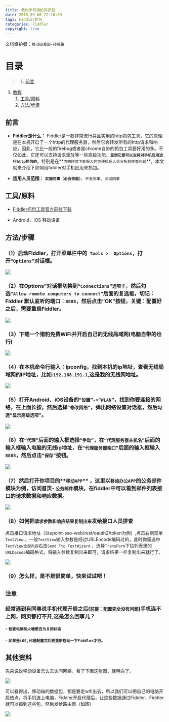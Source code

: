 ```yaml
---
title: 教你手机端如何抓包
date: 2018-09-06 22:16:59
tags: Fiddler抓包
categories: Fiddler
copyright: true
---
```


文档维护者：`移动研发部-孙尊路 `

# 目录

>1. [前言](#前言 "前言")
1. [教程](#教程 "教程")
    1. [工具/原料](#工具/原料 "【工具/原料】")
    1. [方法/步骤](#方法/步骤 "【方法/步骤】")

## 前言
- **Fiddler是什么：** Fiddler是一款非常流行并且实用的http抓包工具，它的原理是在本机开启了一个http的代理服务器，然后它会转发所有的http请求和响应，因此，它比一般的firebug或者是chrome自带的抓包工具要好用的多。不仅如此，它还可以支持请求重放等一些高级功能。**`显然它是可以支持对手机应用进行http抓包的`**。特别是在**`内网环境下能极大的方便现场人员分析和排查问题`**，本文就来介绍下如何用fiddler对手机应用来抓包。

- **适用人员范围：** **`实施同事（必会技能）`**、`开发同事`、`测试同事`


## 工具/原料

-  <a target="view_window" href="https://www.telerik.com/download/fiddler/fiddler4">Fiddler抓包工具官方前往下载</a>

-  Android、iOS 移动设备

## 方法/步骤
###  （1）启动Fiddler，打开菜单栏中的` Tools >  Options`，打开`“Options”`对话框。

![](http://ydyfcs.epoint.com.cn:8066/doc/ydyf3z/assets/005/20180313-9997c4a4.png)

###  （2）在Options”对话框切换到`“Connections”选项卡`，然后勾选`“Allow romote computers to connect”`后面的复选框，切记：Fiddler 默认监听的端口：`8888`，然后点击“OK”按钮，**关键：配置好之后，需要重启Fiddler**。

![](http://ydyfcs.epoint.com.cn:8066/doc/ydyf3z/assets/005/20180313-d00f6a36.png)

###  （3）下载一个猎豹免费WiFi并开启自己的无线局域网(电脑自带的也行)

![](http://ydyfcs.epoint.com.cn:8066/doc/ydyf3z/assets/005/20180313-41c3a443.png)

###  （4）在本机命令行输入：ipconfig，找到本机的ip地址，查看无线局域网的IP地址，比如:`192.168.191.1`,这是我的无线网地址。

![](http://ydyfcs.epoint.com.cn:8066/doc/ydyf3z/assets/005/20180313-ae29a7a2.png)

###  （5）打开Android、iOS设备的`“设置”->“WLAN”`，找到你要连接的网络，在上面长按，然后选择`“修改网络”`，弹出网络设置对话框，然后`勾选“显示高级选项”`。

![](http://ydyfcs.epoint.com.cn:8066/doc/ydyf3z/assets/005/20180313-73f9e498.png)


###  （6）在`“代理”`后面的输入框选择`“手动”`，在`“代理服务器主机名”`后面的输入框输入电脑的无线ip地址，在`“代理服务器端口”`后面的输入框输入`8888`，然后点击`“保存”`按钮。

![](http://ydyfcs.epoint.com.cn:8066/doc/ydyf3z/assets/005/20180313-9ee7a78c.png)

###  （7）然后打开你项目的**`移动APP`** ，这里以`移动办公APP`的公务邮件模块为例，访问首页- ``公务邮件``模块，在fiddler中可以看到邮件列表接口的请求数据和响应数据。

![](http://ydyfcs.epoint.com.cn:8066/doc/ydyf3z/assets/005/20180313-3f96e9b0.png)

###  （8）如何把`请求参数和响应结果复制出来`发给接口人员排查

点击接口请求地址（以epoint-sso-web/rest/oauth2/token为例）,点击右侧菜单 `TextView` ，一般`TextView`输入参数是经过URLEncode编码过的，此时你需选中`TextView全部内容`右击`Send Tto TextWizard` ，选择`TransForm`下拉列表里的`URLDecode`编码格式，将输入参数复制出来即可，请求结果一样复制出来就行了。

![](http://ydyfcs.epoint.com.cn:8066/doc/ydyf3z/assets/005/20180715-fiddler.png)

###  （9）怎么样，是不是很简单，快来试试吧！

## `注意`
### 经常遇到有同事说手机代理开启之后(`前提：配置完全没有问题`)手机连不上网，网页都打不开,这是怎么回事儿？
#### - `检查电脑防火墙是否为关闭状态`
#### - `如果是iOS,代理配置完后要重新启动一下Fiddler才行。`

## 其他资料
先来说说移动设备怎么去访问网络，看了下面这张图，就明白了。

![](http://images2015.cnblogs.com/blog/626593/201601/626593-20160120124738078-1117636725.png)

可以看得出，移动端的数据包，都是要走wifi出去，所以我们可以把自己的电脑开启热点，将手机连上电脑，Fiddler开启代理后，让这些数据通过Fiddler，Fiddler就可以抓到这些包，然后发给路由器（如图）

![](http://images2015.cnblogs.com/blog/626593/201601/626593-20160120124738953-1847443891.png)
